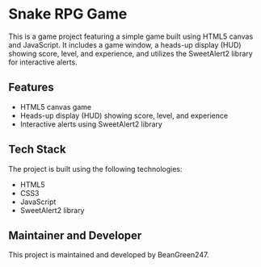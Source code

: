 # Snake RPG Game

This is a game project featuring a simple game built using HTML5 canvas and JavaScript. It includes a game window, a heads-up display (HUD) showing score, level, and experience, and utilizes the SweetAlert2 library for interactive alerts.

## Features

- HTML5 canvas game
- Heads-up display (HUD) showing score, level, and experience
- Interactive alerts using SweetAlert2 library

## Tech Stack

The project is built using the following technologies:

- HTML5
- CSS3
- JavaScript
- SweetAlert2 library

## Maintainer and Developer

This project is maintained and developed by BeanGreen247.
